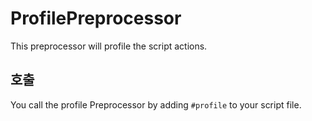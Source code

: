 # ProfilePreprocessor

This preprocessor will profile the script actions.

## 호출

You call the profile Preprocessor by adding `#profile` to your script file.
